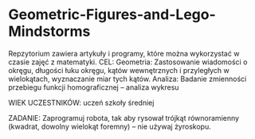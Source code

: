 # Geometric-Figures-and-Lego-Mindstorms
Repzytorium zawiera artykuły i programy, które można wykorzystać w czasie zajęć z matematyki.
CEL:  Geometria: Zastosowanie wiadomości o okręgu, długości łuku okręgu, kątów wewnętrznych i przyległych w wielokątach, wyznaczanie miar tych kątów. 
Analiza: Badanie zmienności przebiegu funkcji homograficznej – analiza wykresu

WIEK UCZESTNIKÓW:  uczeń szkoły średniej

ZADANIE: Zaprogramuj robota, tak aby rysował trójkąt równoramienny (kwadrat, dowolny wielokąt foremny) – nie używaj żyroskopu.
